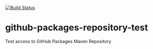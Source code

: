 [![Build Status](https://travis-ci.com/Befrish/github-packages-repository-test.svg?branch=master)](https://travis-ci.com/Befrish/github-packages-repository-test)

# github-packages-repository-test
Test access to GitHub Packages Maven Repository
